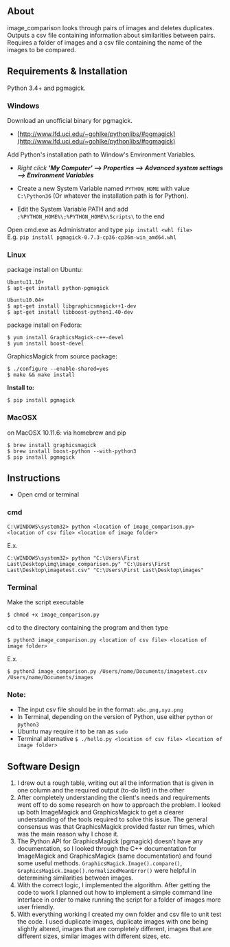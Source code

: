 ## About
image_comparison looks through pairs of images and deletes duplicates.  
Outputs a csv file containing information about similarities between pairs.  
Requires a folder of images and a csv file containing the name of the images to be compared.
## Requirements & Installation
Python 3.4+ and pgmagick.
### Windows
Download an unofficial binary for pgmagick.
- [http://www.lfd.uci.edu/~gohlke/pythonlibs/#pgmagick](http://www.lfd.uci.edu/~gohlke/pythonlibs/#pgmagick)

Add Python's installation path to Window's Environment Variables.

- _Right click ***'My Computer' --> Properties --> Advanced system settings --> Environment Variables***_

- Create a new System Variable named `PYTHON_HOME` with value `C:\Python36` (Or whatever the installation path is for Python).

- Edit the System Variable PATH and add `;%PYTHON_HOME%\;%PYTHON_HOME%\Scripts\` to the end

Open cmd.exe as Administrator and type `pip install <whl file>`  
E.g. `pip install pgmagick-0.7.3-cp36-cp36m-win_amd64.whl`
### Linux
package install on Ubuntu:
```
Ubuntu11.10+
$ apt-get install python-pgmagick

Ubuntu10.04+
$ apt-get install libgraphicsmagick++1-dev
$ apt-get install libboost-python1.40-dev
```
package install on Fedora:
```
$ yum install GraphicsMagick-c++-devel
$ yum install boost-devel
```
GraphicsMagick from source package:
```
$ ./configure --enable-shared=yes
$ make && make install
```
**Install to:**
```
$ pip install pgmagick
```
### MacOSX
on MacOSX 10.11.6:
via homebrew and pip
```
$ brew install graphicsmagick
$ brew install boost-python --with-python3
$ pip install pgmagick
```
## Instructions

- Open cmd or terminal
### cmd
```
C:\WINDOWS\system32> python <location of image_comparison.py> <location of csv file> <location of image folder>
```
E.x.
```
C:\WINDOWS\system32> python "C:\Users\First Last\Desktop\img\image_comparison.py" "C:\Users\First Last\Desktop\imagetest.csv" "C:\Users\First Last\Desktop\images"
```
### Terminal
Make the script executable
```
$ chmod +x image_comparison.py
```
cd to the directory containing the program and then type
```
$ python3 image_comparison.py <location of csv file> <location of image folder>
```
E.x.
```
$ python3 image_comparison.py /Users/name/Documents/imagetest.csv /Users/name/Documents/images
```
### Note:
- The input csv file should be in the format: `abc.png,xyz.png`
- In Terminal, depending on the version of Python, use either `python` or `python3`
- Ubuntu may require it to be ran as `sudo`
- Terminal alternative `$ ./hello.py <location of csv file> <location of image folder>`

## Software Design
1. I drew out a rough table, writing out all the information that is given in one column and the required output (to-do list) in the other
2. After completely understanding the client's needs and requirements went off to do some research on how to approach the problem. I looked up both ImageMagick and GraphicsMagick to get a clearer understanding of the tools required to solve this issue. The general consensus was that GraphicsMagick provided faster run times, which was the main reason why I chose it.
3. The Python API for GraphicsMagick (pgmagick) doesn't have any documentation, so I looked through the C++ documentation for ImageMagick and GraphicsMagick (same documentation) and found some useful methods. `GraphicsMagick.Image().compare()`, `GraphicsMagick.Image().normalizedMeanError()` were helpful in determining similarities between images.
4. With the correct logic, I implemented the algorithm. After getting the code to work I planned out how to implement a simple command line interface in order to make running the script for a folder of images more user friendly.
5. With everything working I created my own folder and csv file to unit test the code. I used duplicate images, duplicate images with one being slightly altered, images that are completely different, images that are different sizes, similar images with different sizes, etc.
